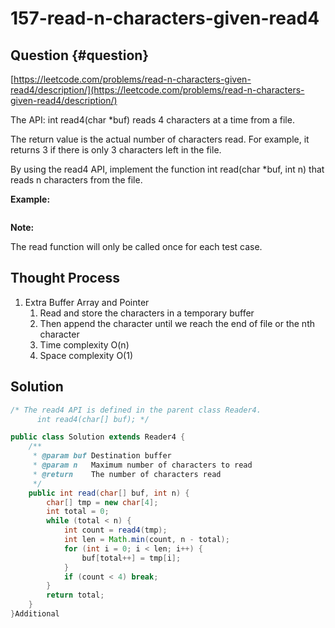# 157-read-n-characters-given-read4

## Question {#question}

[https://leetcode.com/problems/read-n-characters-given-read4/description/](https://leetcode.com/problems/read-n-characters-given-read4/description/)

The API: int read4\(char \*buf\) reads 4 characters at a time from a file.

The return value is the actual number of characters read. For example, it returns 3 if there is only 3 characters left in the file.

By using the read4 API, implement the function int read\(char \*buf, int n\) that reads n characters from the file.

**Example:**

```text

```

**Note:**

The read function will only be called once for each test case.

## Thought Process

1. Extra Buffer Array and Pointer
   1. Read and store the characters in a temporary buffer
   2. Then append the character until we reach the end of file or the nth character
   3. Time complexity O\(n\)
   4. Space complexity O\(1\)

## Solution

```java
/* The read4 API is defined in the parent class Reader4.
      int read4(char[] buf); */

public class Solution extends Reader4 {
    /**
     * @param buf Destination buffer
     * @param n   Maximum number of characters to read
     * @return    The number of characters read
     */
    public int read(char[] buf, int n) {
        char[] tmp = new char[4];
        int total = 0;
        while (total < n) {
            int count = read4(tmp);
            int len = Math.min(count, n - total);
            for (int i = 0; i < len; i++) {
                buf[total++] = tmp[i];
            }
            if (count < 4) break;
        }
        return total;
    }
}Additional
```

